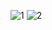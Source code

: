 
![1](https://user-images.githubusercontent.com/108937694/201443057-48feef43-1db2-43d7-8aec-54a57d4a14d1.png)   ![2](https://user-images.githubusercontent.com/108937694/201443070-1b06eabe-30fc-406e-8acb-9638ba532f9e.png)

 
